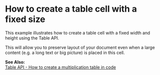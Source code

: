 # How to create a table cell with a fixed size


<p>This example illustrates how to create a table cell with a fixed width and height using the Table API.</p><p>This will allow you to preserve layout of your document even when a large content (e.g. a long text or big picture) is placed in this cell.</p><p><strong>See </strong><strong>A</strong><strong>lso:</strong><br />
<a href="https://www.devexpress.com/Support/Center/p/E3231">Table API - How to create a multiplication table in code</a></p>

<br/>



